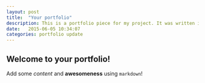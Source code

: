 ```yaml
---
layout: post
title:  "Your portfolio"
description: This is a portfolio piece for my project. It was written in Jekyll.
date:   2015-06-05 10:34:07
categories: portfolio update
---
```


## Welcome to your portfolio!

Add some *content* and **awesomeness** using `markdown`!
